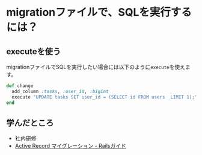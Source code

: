 # migrationファイルで、SQLを実行するには？
## executeを使う
migrationファイルでSQLを実行したい場合には以下のように`execute`を使えます。
```ruby
def change
  add_column :tasks, :user_id, :bigint
  execute "UPDATE tasks SET user_id = (SELECT id FROM users  LIMIT 1);"
end
```
## 学んだところ
- 社内研修
- [Active Record マイグレーション \- Railsガイド](https://railsguides.jp/active_record_migrations.html#%E3%83%98%E3%83%AB%E3%83%91%E3%83%BC%E3%81%AE%E6%A9%9F%E8%83%BD%E3%81%A0%E3%81%91%E3%81%A7%E3%81%AF%E8%B6%B3%E3%82%8A%E3%81%AA%E3%81%84%E5%A0%B4%E5%90%88)
